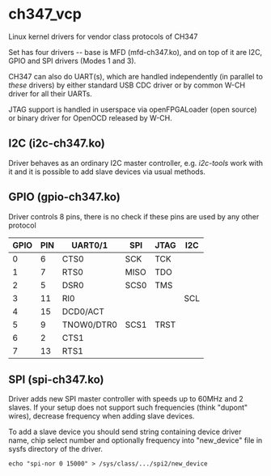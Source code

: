 # ch347_vcp
Linux kernel drivers for vendor class protocols of CH347

Set has four drivers -- base is MFD (mfd-ch347.ko), and on top of it are I2C, GPIO and SPI drivers (Modes 1 and 3).

CH347 can also do UART(s), which are handled independently (in parallel to _these_ drivers) by either standard USB CDC driver or
by common W-CH driver for all their UARTs.

JTAG support is handled in userspace via openFPGALoader (open source) or binary driver for OpenOCD released by W-CH.

## I2C (i2c-ch347.ko)
Driver behaves as an ordinary I2C master controller, e.g. _i2c-tools_ work with it and it
is possible to add slave devices via usual methods.

## GPIO (gpio-ch347.ko)
Driver controls 8 pins, there is no check if these pins are used by any other protocol

GPIO | PIN | UART0/1 | SPI | JTAG | I2C
-|-|-|-|-|-
0 | 6 | CTS0 | SCK | TCK
1  | 7 | RTS0|MISO | TDO
2 | 5 | DSR0 | SCS0 | TMS
3 | 11 |  RI0 |||SCL
4 | 15 | DCD0/ACT |||
5 | 9 | TNOW0/DTR0|SCS1|TRST
6 |2| CTS1
7 | 13 |RTS1

## SPI (spi-ch347.ko)
Driver adds new SPI master controller with speeds up to 60MHz and 2 slaves. If your setup does not support such frequencies (think "dupont" wires),
decrease frequency when adding slave devices.

To add a slave device you should send string containing device driver name, chip select number and optionally frequency into "new_device" file in sysfs directory of the driver.
```
echo "spi-nor 0 15000" > /sys/class/.../spi2/new_device
```

